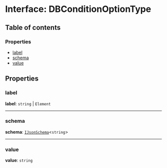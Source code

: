 # Interface: DBConditionOptionType

## Table of contents

### Properties

* [label](/en/auto-docs/form-materials/interfaces/DBConditionOptionType.md#label)
* [schema](/en/auto-docs/form-materials/interfaces/DBConditionOptionType.md#schema)
* [value](/en/auto-docs/form-materials/interfaces/DBConditionOptionType.md#value)

## Properties

### label

**label**: `string` | `Element`

***

### schema

**schema**: [`IJsonSchema`](/en/auto-docs/form-materials/interfaces/IJsonSchema.md)<`string`>

***

### value

**value**: `string`
